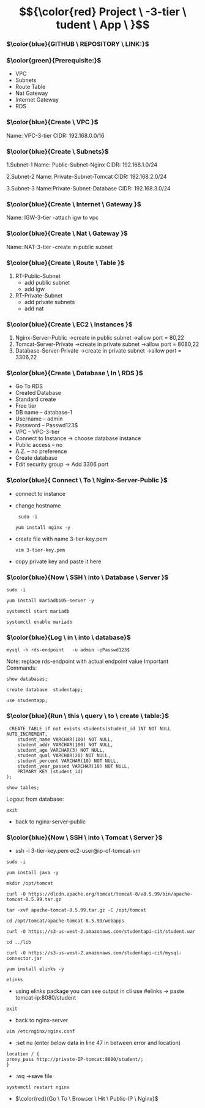 
# $${\color{red} Project \ -3-tier \ tudent \ App \ }$$ 

### $\color{blue}{GITHUB \ REPOSITORY \ LINK:}$ 


### $\color{green}{Prerequisite:}$
- VPC 
- Subnets
- Route Table 
- Nat Gateway
- Internet Gateway
- RDS 

### $\color{blue}{Create \ VPC }$
Name: VPC-3-tier
CIDR: 192.168.0.0/16

### $\color{blue}{Create \ Subnets}$
1.Subnet-1
Name: Public-Subnet-Nginx
CIDR: 192.168.1.0/24

2.Subnet-2
Name: Private-Subnet-Tomcat
CIDR: 192.168.2.0/24

3.Subnet-3
Name:Private-Subnet-Database
CIDR: 192.168.3.0/24

### $\color{blue}{Create \ Internet \ Gateway }$
Name: IGW-3-tier
-attach igw to vpc

### $\color{blue}{Create \ Nat \ Gateway }$
Name: NAT-3-tier
-create in public subnet

### $\color{blue}{Create \ Route \ Table }$
1. RT-Public-Subnet
   - add public subnet
   - add igw
2. RT-Private-Subnet
   - add private subnets
   - add nat

### $\color{blue}{Create \ EC2 \ Instances }$
1. Nginx-Server-Public  ->create in public subnet ->allow port = 80,22
2. Tomcat-Server-Private ->create in private subnet ->allow port = 8080,22
3. Database-Server-Private ->create in private subnet ->allow port = 3306,22


### $\color{blue}{Create \ Database \ In \ RDS  }$
- Go To RDS
- Created Database
- Standard create 
- Free tier 
- DB name – database-1 
- Username – admin 
- Password – Passwd123$
- VPC –  VPC-3-tier
- Connect to Instance -> choose database instance
- Public access – no 
- A.Z. – no preference 
- Create database 
- Edit security group -> Add 3306 port


### $\color{blue}{ Connect \ To \ Nginx-Server-Public }$
- connect to instance
- change hostname
  
  ````
   sudo -i
  ````
  ````
  yum install nginx -y
  ````
- create file with name 3-tier-key.pem
  ```` 
  vim 3-tier-key.pem
  ````
- copy private key and paste it here
 
### $\color{blue}{Now \ SSH \ into \ Database \ Server }$

````
sudo -i
````
````
yum install mariadb105-server -y
````
````
systemctl start mariadb
````
````
systemctl enable mariadb
````
### $\color{blue}{Log \ in \ into \ database}$

````
mysql -h rds-endpoint   -u admin -pPasswd123$
````
Note: replace rds-endpoint with actual endpoint value
Important Commands:
````
show databases;
````
````
create database  studentapp;
````
````
use studentapp;
````

### $\color{blue}{Run \ this \ query \ to \ create \ table:}$
````
 CREATE TABLE if not exists students(student_id INT NOT NULL AUTO_INCREMENT,  
	student_name VARCHAR(100) NOT NULL,  
	student_addr VARCHAR(100) NOT NULL,   
	student_age VARCHAR(3) NOT NULL,      
	student_qual VARCHAR(20) NOT NULL,     
	student_percent VARCHAR(10) NOT NULL,   
	student_year_passed VARCHAR(10) NOT NULL,  
	PRIMARY KEY (student_id)  
);
````
````
show tables;
````
Logout from database:
````
exit
````
- back to nginx-server-public
  
### $\color{blue}{Now \ SSH \ into \ Tomcat \ Server }$
- ssh -i 3-tier-key.pem  ec2-user@ip-of-tomcat-vm
````
sudo -i
````
````
yum install java -y
````
````
mkdir /opt/tomcat
````
````
curl -O https://dlcdn.apache.org/tomcat/tomcat-8/v8.5.99/bin/apache-tomcat-8.5.99.tar.gz
````
````
tar -xvf apache-tomcat-8.5.99.tar.gz -C /opt/tomcat
````
````
cd /opt/tomcat/apache-tomcat-8.5.99/webapps
````
````
curl -O https://s3-us-west-2.amazonaws.com/studentapi-cit/student.war
````
````
cd ../lib
````
````
curl -O https://s3-us-west-2.amazonaws.com/studentapi-cit/mysql-connector.jar
````
````
yum install elinks -y
````
````
elinks
````
- using elinks package you can see output in cli use #elinks -> paste tomcat-ip:8080/student

````
exit
````
- back to nginx-server
````
vim /etc/nginx/nginx.conf
````
- :set nu
(enter below data in line 47 in between error and location)
````
location / {
proxy_pass http://private-IP-tomcat:8080/student/;
}
````
- :wq  ->save file

````
systemctl restart nginx
````

- $\color{red}{Go \ To \ Browser \ Hit \ Public-IP \ Nginx}$

